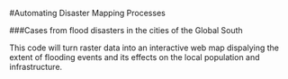 #Automating Disaster Mapping Processes

###Cases from flood disasters in the cities of the Global South

This code will turn raster data into an interactive web map dispalying the extent of flooding events and its effects on the local population and infrastructure.
